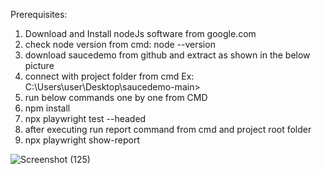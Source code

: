 Prerequisites: 
1. Download and Install nodeJs software from google.com
2. check node version from cmd: node --version
3. download saucedemo from github and extract as shown in the below picture
4. connect with project folder from cmd 
   Ex: C:\Users\user\Desktop\saucedemo-main>
6. run below commands one by one from CMD
7. npm install
8. npx playwright test --headed
9. after executing run report command from cmd and project root folder
10. npx playwright show-report

![Screenshot (125)](https://github.com/user-attachments/assets/6eaff3d8-3265-451e-b02c-74a401b3180a)


